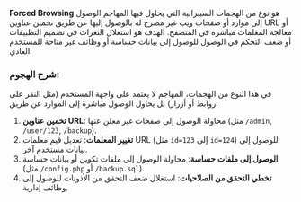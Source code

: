 **Forced Browsing** هو نوع من الهجمات السيبرانية التي يحاول فيها المهاجم الوصول إلى موارد أو صفحات ويب غير مصرح له بالوصول إليها عن طريق تخمين عناوين URL أو معالجة المعلمات مباشرة في المتصفح. الهدف هو استغلال الثغرات في تصميم التطبيقات أو ضعف التحكم في الوصول للوصول إلى بيانات حساسة أو وظائف غير متاحة للمستخدم العادي.

### شرح الهجوم:
في هذا النوع من الهجمات، المهاجم لا يعتمد على واجهة المستخدم (مثل النقر على روابط أو أزرار) بل يحاول الوصول مباشرة إلى الموارد عن طريق:
1. **تخمين عناوين URL**: محاولة الوصول إلى صفحات غير معلن عنها (مثل `/admin`, `/user/123`, `/backup`).
2. **تغيير المعلمات**: تعديل قيم معلمات URL (مثل `id=123` إلى `id=124`) للوصول إلى بيانات مستخدم آخر.
3. **الوصول إلى ملفات حساسة**: محاولة الوصول إلى ملفات تكوين أو بيانات حساسة (مثل `/config.php` أو `/backup.sql`).
4. **تخطي التحقق من الصلاحيات**: استغلال ضعف التحقق من الأذونات للوصول إلى وظائف إدارية.
